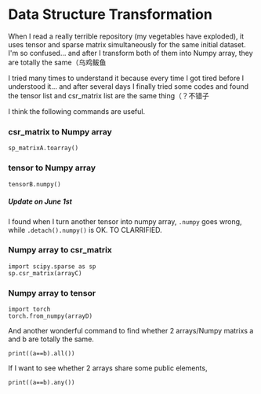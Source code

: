 # Data Structure Transformation

When I read a really terrible repository (my vegetables have exploded), it uses tensor and sparse matrix simultaneously for the same initial dataset. I'm so confused... and after I transform both of them into Numpy array, they are totally the same（乌鸡鲅鱼

I tried many times to understand it because every time I got tired before I understood it... and after several days I finally tried some codes and found the tensor list and csr_matrix list are the same thing（？不错子

I think the following commands are useful.

### csr_matrix to Numpy array

```
sp_matrixA.toarray()
```

### tensor to Numpy array

```
tensorB.numpy()
```
##### Update on June 1st

I found when I turn another tensor into numpy array, ```.numpy``` goes wrong, while ```.detach().numpy()``` is OK. TO CLARRIFIED.

### Numpy array to csr_matrix

```
import scipy.sparse as sp
sp.csr_matrix(arrayC)
```

### Numpy array to tensor

```
import torch
torch.from_numpy(arrayD)
```

And another wonderful command to find whether 2 arrays/Numpy matrixs a and b are totally the same.

```
print((a==b).all())
```

If I want to see whether 2 arrays share some public elements,

```
print((a==b).any())
```

